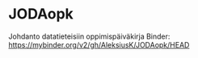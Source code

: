 # JODAopk

Johdanto datatieteisiin oppimispäiväkirja
Binder: https://mybinder.org/v2/gh/AleksiusK/JODAopk/HEAD